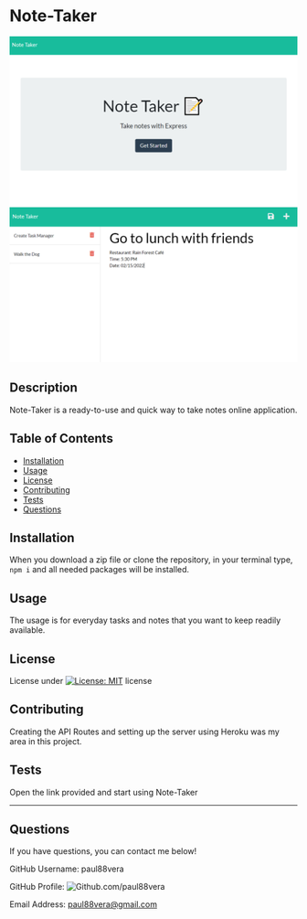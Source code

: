
  # Note-Taker
  ![Screenshot](public\assets\images\note-taker.png)
  ![Screenshot](public\assets\images\note-taker2.png)

  ## Description
  Note-Taker is a ready-to-use and quick way to take notes online application.

  ## Table of Contents
  - [Installation](#installation)
  - [Usage](#usage)
  - [License](#license)
  - [Contributing](#contributing)
  - [Tests](#tests)
  - [Questions](#questions)

  ## Installation
  When you download a zip file or clone the repository, in your terminal type, `npm i` and all needed packages will be installed.

  ## Usage
  The usage is for everyday tasks and notes that you want to keep readily available.

  ## License
  License under [![License: MIT](https://img.shields.io/badge/License-MIT-yellow.svg)](https://opensource.org/licenses/MIT) license

  ## Contributing
  Creating the API Routes and setting up the server using Heroku was my area in this project. 

  ## Tests
  Open the link provided and start using Note-Taker

----
  ## Questions
  If you have questions, you can contact me below!
  
  GitHub Username: paul88vera

  GitHub Profile: ![Github.com/paul88vera](https://github.com/paul88vera/)

  Email Address: paul88vera@gmail.com
 